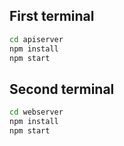 ## First terminal

```bash
cd apiserver
npm install
npm start
```

## Second terminal

```bash
cd webserver
npm install
npm start
```